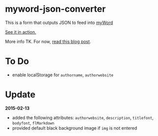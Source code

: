 # myword-json-converter
This is a form that outputs JSON to feed into [myWord](https://github.com/scripting/myWord)

[See it in action.](http://javascript.jeffreykishner.com/myword-json-converter.html)

More info TK. For now, [read this blog post](http://thoughts.jeffreykishner.com/a-simple-form-for-publishing-to-myword-io).

To Do
=====

* enable localStorage for `authorname`, `authorwebsite`

Update
======

**2015-02-13**

* added the following attributes: `authorwebsite`, `description`, `titlefont`, `bodyfont`, `flMarkdown`
* provided default black background image if `img` is not entered
